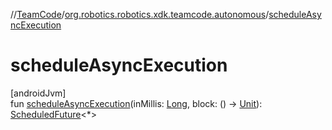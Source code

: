 //[TeamCode](../../index.md)/[org.robotics.robotics.xdk.teamcode.autonomous](index.md)/[scheduleAsyncExecution](schedule-async-execution.md)

# scheduleAsyncExecution

[androidJvm]\
fun [scheduleAsyncExecution](schedule-async-execution.md)(inMillis: [Long](https://kotlinlang.org/api/latest/jvm/stdlib/kotlin/-long/index.html), block: () -&gt; [Unit](https://kotlinlang.org/api/latest/jvm/stdlib/kotlin/-unit/index.html)): [ScheduledFuture](https://developer.android.com/reference/kotlin/java/util/concurrent/ScheduledFuture.html)&lt;*&gt;
